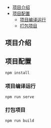<!-- TOC -->

- [项目介绍](#项目介绍)
- [项目配置](#项目配置)
    - [项目编译运行](#项目编译运行)
    - [打包项目](#打包项目)

<!-- /TOC -->
## 项目介绍


## 项目配置

```
npm install
```

### 项目编译运行
```
npm run serve
```

### 打包项目
```
npm run build
```

